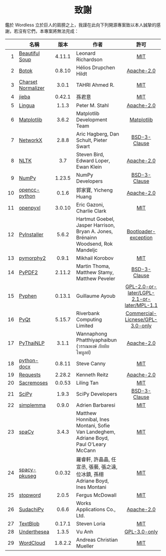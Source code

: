 <!--
# Wordless: Acknowledgments - Chinese (Traditional)
# Copyright (C) 2018-2023  Ye Lei (叶磊)
#
# This program is free software: you can redistribute it and/or modify
# it under the terms of the GNU General Public License as published by
# the Free Software Foundation, either version 3 of the License, or
# (at your option) any later version.
#
# This program is distributed in the hope that it will be useful,
# but WITHOUT ANY WARRANTY; without even the implied warranty of
# MERCHANTABILITY or FITNESS FOR A PARTICULAR PURPOSE.  See the
# GNU General Public License for more details.
#
# You should have received a copy of the GNU General Public License
# along with this program.  If not, see <http://www.gnu.org/licenses/>.
-->

<div align="center"><h1>致謝</h1></div>

鑑於 Wordless 立於巨人的肩膀之上，我謹在此向下列開源專案致以本人誠摯的感謝，若沒有它們，本專案將無法完成：

&nbsp;|名稱|版本|作者|許可
-----:|----|:--:|---|:--:
1 |[Beautiful Soup](https://www.crummy.com/software/BeautifulSoup/)  |4.11.1 |Leonard Richardson|[MIT](https://bazaar.launchpad.net/~leonardr/beautifulsoup/bs4/view/head:/LICENSE)
2 |[Botok](https://github.com/OpenPecha/Botok)                       |0.8.10 |Hélios Drupchen Hildt|[Apache-2.0](https://github.com/OpenPecha/Botok/blob/master/LICENSE)
3 |[Charset Normalizer](https://github.com/Ousret/charset_normalizer)|3.0.1  |TAHRI Ahmed R.|[MIT](https://github.com/Ousret/charset_normalizer/blob/master/LICENSE)
4 |[jieba](https://github.com/fxsjy/jieba)                           |0.42.1 |孫君意|[MIT](https://github.com/fxsjy/jieba/blob/master/LICENSE)
5 |[Lingua](https://github.com/pemistahl/lingua-py)                  |1.1.3  |Peter M. Stahl|[Apache-2.0](https://github.com/pemistahl/lingua-py/blob/main/LICENSE.txt)
6 |[Matplotlib](https://matplotlib.org/)                             |3.6.2  |Matplotlib Development Team|[Matplotlib](https://matplotlib.org/stable/users/project/license.html)
7 |[NetworkX](https://networkx.org/)                                 |2.8.8  |Aric Hagberg, Dan Schult, Pieter Swart|[BSD-3-Clause](https://github.com/networkx/networkx/blob/main/LICENSE.txt)
8 |[NLTK](http://www.nltk.org/)                                      |3.7    |Steven Bird, Edward Loper, Ewan Klein|[Apache-2.0](https://github.com/nltk/nltk/blob/develop/LICENSE.txt)
9 |[NumPy](https://www.numpy.org/)                                   |1.23.5 |NumPy Developers|[BSD-3-Clause](https://github.com/numpy/numpy/blob/main/LICENSE.txt)
10|[opencc-python](https://github.com/yichen0831/opencc-python)      |0.1.6  |郭家寶, Yicheng Huang|[Apache-2.0](https://github.com/yichen0831/opencc-python/blob/master/LICENSE.txt)
11|[openpyxl](https://foss.heptapod.net/openpyxl/openpyxl)           |3.0.10 |Eric Gazoni, Charlie Clark|[MIT](https://foss.heptapod.net/openpyxl/openpyxl/-/blob/branch/3.0/LICENCE.rst)
12|[PyInstaller](http://www.pyinstaller.org/)                        |5.6.2  |Hartmut Goebel, Jasper Harrison, Bryan A. Jones,<br>Brénainn Woodsend, Rok Mandeljc|[Bootloader-exception](https://github.com/pyinstaller/pyinstaller/blob/develop/COPYING.txt)
13|[pymorphy2](https://github.com/kmike/pymorphy2)                   |0.9.1  |Mikhail Korobov|[MIT](https://github.com/kmike/pymorphy2/#pymorphy2)
14|[PyPDF2](https://github.com/py-pdf/PyPDF2)                        |2.11.2 |Martin Thoma, Matthew Stamy, Matthew Peveler|[BSD-3-Clause](https://github.com/py-pdf/PyPDF2/blob/main/LICENSE)
15|[Pyphen](https://pyphen.org/)                                     |0.13.1 |Guillaume Ayoub|[GPL-2.0-or-later/LGPL-2.1-or-later/MPL-1.1](https://github.com/Kozea/Pyphen/blob/master/LICENSE)
16|[PyQt](https://riverbankcomputing.com/software/pyqt/)             |5.15.7 |Riverbank Computing Limited|[Commercial-Licnese/GPL-3.0-only](https://www.riverbankcomputing.com/static/Docs/PyQt5/introduction.html#license)
17|[PyThaiNLP](https://github.com/PyThaiNLP/pythainlp)               |3.1.1  |Wannaphong Phatthiyaphaibun (วรรณพงษ์ ภัททิยไพบูลย์)|[Apache-2.0](https://github.com/PyThaiNLP/pythainlp/blob/dev/LICENSE)
18|[python-docx](https://github.com/python-openxml/python-docx)      |0.8.11 |Steve Canny|[MIT](https://github.com/python-openxml/python-docx/blob/master/LICENSE)
19|[Requests](https://github.com/psf/requests)                       |2.28.2 |Kenneth Reitz|[Apache-2.0](https://github.com/psf/requests/blob/main/LICENSE)
20|[Sacremoses](https://github.com/alvations/sacremoses)             |0.0.53 |Liling Tan|[MIT](https://github.com/alvations/sacremoses/blob/master/LICENSE)
21|[SciPy](https://scipy.org/scipylib/)                              |1.9.3  |SciPy Developers|[BSD-3-Clause](https://github.com/scipy/scipy/blob/main/LICENSE.txt)
22|[simplemma](https://github.com/adbar/simplemma)                   |0.9.0  |Adrien Barbaresi|[MIT](https://github.com/adbar/simplemma/blob/main/LICENSE)
23|[spaCy](https://spacy.io/)                                        |3.4.3  |Matthew Honnibal, Ines Montani, Sofie Van Landeghem,<br>Adriane Boyd, Paul O'Leary McCann|[MIT](https://github.com/explosion/spaCy/blob/master/LICENSE)
24|[spacy-pkuseg](https://github.com/explosion/spacy-pkuseg)         |0.0.32 |羅睿軒, 許晶晶, 任宣丞, 張藝, 張之遠, 位冰鎮, 孫栩<br>Adriane Boyd, Ines Montani|[MIT](https://github.com/explosion/spacy-pkuseg/blob/master/LICENSE)
25|[stopword](https://github.com/fergiemcdowall/stopword)            |2.0.5  |Fergus McDowall|[MIT](https://github.com/fergiemcdowall/stopword/blob/master/LICENSE)
26|[SudachiPy](https://github.com/WorksApplications/sudachi.rs)      |0.6.6  |Works Applications Co., Ltd.|[Apache-2.0](https://github.com/WorksApplications/sudachi.rs/blob/develop/LICENSE)
27|[TextBlob](https://github.com/sloria/TextBlob)                    |0.17.1 |Steven Loria|[MIT](https://github.com/sloria/TextBlob/blob/dev/LICENSE)
28|[Underthesea](https://github.com/undertheseanlp/underthesea)      |1.3.5  |Vu Anh|[GPL-3.0-only](https://github.com/undertheseanlp/underthesea/blob/master/LICENSE)
29|[WordCloud](https://github.com/amueller/word_cloud)               |1.8.2.2|Andreas Christian Mueller|[MIT](https://github.com/amueller/word_cloud/blob/master/LICENSE)

